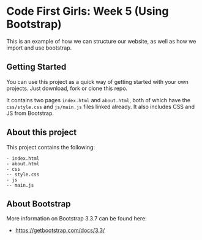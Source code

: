 # Code First Girls: Week 5 (Using Bootstrap)

This is an example of how we can structure our website, as well as how we import and use bootstrap.

## Getting Started

You can use this project as a quick way of getting started with your own projects. Just download, fork or clone this repo.

It contains two pages `index.html` and `about.html`, both of which have the `css/style.css` and `js/main.js` files linked already. It also includes CSS and JS from Bootstrap.

## About this project

This project contains the following:

```
- index.html
- about.html
- css
-- style.css
- js
-- main.js
```

## About Bootstrap

More information on Bootstrap 3.3.7 can be found here:

* https://getbootstrap.com/docs/3.3/